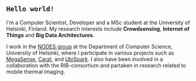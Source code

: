 ## `Hello world!`

I'm a Computer Scientist, Developer and a MSc student at the University of Helsinki, Finland. My research interests include **Crowdsensing**, **Internet of Things** and **Big Data Architectures**.

I work in the [NODES group](https://www.cs.helsinki.fi/en/nodes) at the Department of Computer Science, University of Helsinki, where I participate in various projects such as [MegaSense](https://www.helsinki.fi/en/researchgroups/sensing-and-analytics-of-air-quality/about-megasense), [Carat](http://carat.cs.helsinki.fi/), and [UbiSpark](https://ubispark.cs.helsinki.fi/). I also have been involved in a collaboration with the RIB-consortium and partaken in research related to mobile thermal imaging.
